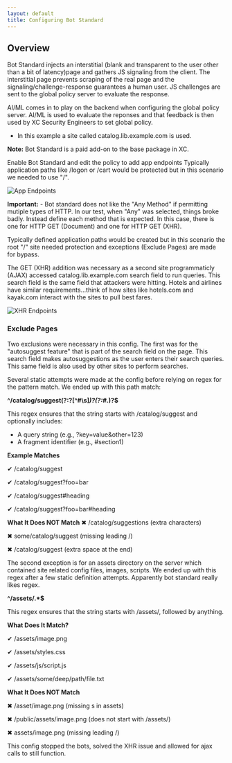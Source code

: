 ```yaml
---
layout: default
title: Configuring Bot Standard
---
```


## Overview

Bot Standard injects an interstitial (blank and transparent to the user other than a bit of latency)page and gathers JS signaling from the client. The interstitial page prevents scraping of the real page and the signaling/challenge-response guarantees a human user. JS challenges are sent to the global policy server to evaluate the response. 

AI/ML comes in to play on the backend when configuring the global policy server. AI/ML is used to evaluate the reponses and that feedback is then used by XC Security Engineers to set global policy. 

* In this example a site called catalog.lib.example.com is used. 

**Note:** Bot Standard is a paid add-on to the base package in XC.

Enable Bot Standard and edit the policy to add app endpoints Typically application paths like /logon or /cart would be protected but in this scenario we needed to use "/". 

  ![App Endpoints](/xc-images/app-end.png)

**Important:** - Bot standard does not like the "Any Method" if permitting mutiple types of HTTP. In our test, when "Any" was selected, things broke badly. 
Instead define each method that is expected. In this case, there is one for HTTP GET (Document) and one for HTTP GET (XHR). 

Typically defined application paths would be created but in this scenario the root "/" site needed protection and exceptions (Exclude Pages) are made for bypass. 

The GET (XHR) addition was necessary as a second site programmaticly (AJAX) accessed catalog.lib.example.com search field to run queries. This search field is the same field that attackers were hitting. Hotels and airlines have similar requirements...think of how sites like hotels.com and kayak.com interact with the sites to pull best fares. 

 ![XHR Endpoints](/xc-images/xhr.png)

### Exclude Pages

Two exclusions were necessary in this config. The first was for the "autosuggest feature" that is part of the search field on the page. This search field makes autosuggestions as the user enters their search queries. This same field is also used by other sites to perform searches.

Several static attempts were made at the config before relying on regex for the pattern match. We ended up with this path match:

**^\/catalog\/suggest(?:\?[^#\s]*)?(?:#.*)?$** 

This regex ensures that the string starts with /catalog/suggest and optionally includes:

* A query string (e.g., ?key=value&other=123)
* A fragment identifier (e.g., #section1)

**Example Matches**

✔ /catalog/suggest

✔ /catalog/suggest?foo=bar

✔ /catalog/suggest#heading

✔ /catalog/suggest?foo=bar#heading

**What It Does NOT Match**
✖ /catalog/suggestions (extra characters)

✖ some/catalog/suggest (missing leading /)

✖ /catalog/suggest (extra space at the end)


The second exception is for an assets directory on the server which contained site related config files, images, scripts. We ended up with this regex after a few static definition attempts. Apparently bot standard really likes regex. 

**^\/assets\/.*$**

This regex ensures that the string starts with /assets/, followed by anything.

**What Does It Match?**

✔ /assets/image.png

✔ /assets/styles.css

✔ /assets/js/script.js

✔ /assets/some/deep/path/file.txt

**What It Does NOT Match**

✖ /asset/image.png (missing s in assets)

✖ /public/assets/image.png (does not start with /assets/)

✖ assets/image.png (missing leading /)

This config stopped the bots, solved the XHR issue and allowed for ajax calls to still function. 